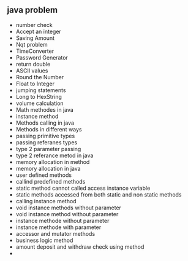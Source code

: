 ## java problem

* number check
* Accept an integer
* Saving Amount 
* Nqt problem 
* TimeConverter
* Password Generator
* return double 
* ASCII values 
* Round the Number 
* Float to Integer 
* jumping statements
* Long to HexString
* volume calculation
* Math methodes in java
* instance method
* Methods calling in java
* Methods in different ways
* passing primitive types
* passing referanes types
* type 2 parameter passing
* type 2 referance metod in java
* memory allocation in method
* memory allocation in java
* user defined methods
* callind predefined methods
* static method cannot called access instance variable
* static methods accessed from both static and non static methods
* calling instance method
* void instance methods without parameter
* void instance method without parameter
* instance methode without parameter
* instance methode with parameter
* accessor and mutator methods
* business  logic method
* amount deposit and withdraw check using method
* 



